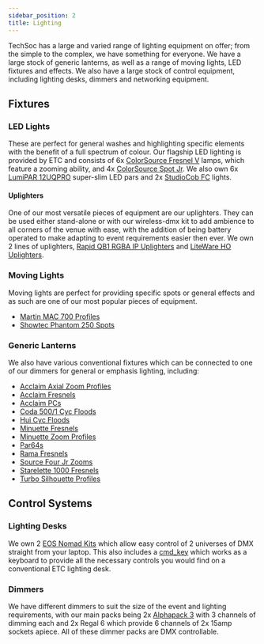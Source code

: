 ```yaml
---
sidebar_position: 2
title: Lighting
---
```


TechSoc has a large and varied range of lighting equipment on offer; from the simple to the complex, we have something for everyone. We have a large stock of generic lanterns, as well as a range of moving lights, LED fixtures and effects. We also have a large stock of control equipment, including lighting desks, dimmers and networking equipment.

## Fixtures

### LED Lights

These are perfect for general washes and highlighting specific elements with the benefit of a full spectrum of colour. Our flagship LED lighting is provided by ETC and consists of 6x [ColorSource Fresnel V](https://www.etcconnect.com/Products/Entertainment-Fixtures/ColorSource-Fresnel-V/Features.aspx) lamps, which feature a zooming ability, and 4x [ColorSource Spot Jr](https://www.etcconnect.com/colorsourcespotjr/). We also own 6x [LumiPAR 12UQPRO](https://www.prolights.it/en/product/LUMIPAR12UQPRO) super-slim LED pars and 2x [StudioCob FC](https://www.prolights.it/en/product/STUDIOCOBFC) lights.

#### Uplighters

One of our most versatile pieces of equipment are our uplighters. They can be used either stand-alone or with our wireless-dmx kit to add ambience to all corners of the venue with ease, with the addition of being battery operated to make adapting to event requirements easier then ever. We own 2 lines of uplighters, [Rapid QB1 RGBA IP Uplighters](https://www.prolight.co.uk/Catalogue/Products/Lighting/Uplighters/LEDJ353XX?selected=LEDJ353) and [LiteWare HO Uplighters](https://designservices.co.uk/files/lighting/GDS%20Liteware%20Manual.pdf).

### Moving Lights

Moving lights are perfect for providing specific spots or general effects and as such are one of our most popular pieces of equipment.

- [Martin MAC 700 Profiles](https://www.martin.com/en/products/mac-700-profile)
- [Showtec Phantom 250 Spots](https://www.showtec-lights.com/en/40081-phantom-250-spot.html)

### Generic Lanterns

We also have various conventional fixtures which can be connected to one of our dimmers for general or emphasis lighting, including:

- [Acclaim Axial Zoom Profiles](https://www.theatrecrafts.com/archive/documents/selecon-acclaimaxialzoomspot230V-data1.pdf)
- [Acclaim Fresnels](https://www.theatrecrafts.com/archive/documents/selecon_acclaim_fresnel_230V.pdf)
- [Acclaim PCs](https://www.theatrecrafts.com/archive/documents/selecon_acclaim_pc_230V.pdf)
- [Coda 500/1 Cyc Floods](https://www.theatrecrafts.com/archive/documents/codanocturne.pdf)
- [Hui Cyc Floods](https://www.theatrecrafts.com/archive/documents/Hui_Cyc_100411NA.pdf)
- [Minuette Fresnels](https://www.theatrecrafts.com/archive/documents/cct/minuettefresnel_datasheet1983.pdf)
- [Minuette Zoom Profiles](https://www.theatrecrafts.com/archive/documents/cct/minuetteprofile_datasheet1983.pdf)
- [Par64s](https://www.pulse-audio.co.uk/product/par64l-bk/)
- [Rama Fresnels](https://www.theatrecrafts.com/archive/documents/rama_150_fft_fresnel.pdf)
- [Source Four Jr Zooms](https://www.etcconnect.com/WorkArea/DownloadAsset.aspx?id=10737459979)
- [Starelette 1000 Fresnels](https://www.theatrecrafts.com/archive/documents/cct/starlette1000fresnel_1984.pdf)
- [Turbo Silhouette Profiles](https://www.theatrecrafts.com/archive/documents/cct_turbo_and_silhouette_range.pdf)

## Control Systems

### Lighting Desks

We own 2 [EOS Nomad Kits](https://www.etcconnect.com/ETCnomad/) which allow easy control of 2 universes of DMX straight from your laptop. This also includes a [cmd_key](https://www.cmd-key.com/online-store/cmd_key-for-EOS-p167495540) which works as a keyboard to provide all the necessary controls you would find on a conventional ETC lighting desk.

### Dimmers

We have different dimmers to suit the size of the event and lighting requirements, with our main packs being 2x [Alphapack 3](https://www.vari-lite.com/global/products/alphapack-3) with 3 channels of dimming each and 2x Regal 6 which provide 6 channels of 2x 15amp sockets apiece. All of these dimmer packs are DMX controllable.

